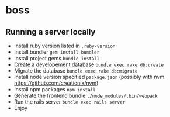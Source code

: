 # boss #

## Running a server locally ##
* Install ruby version listed in `.ruby-version`
* Install bundler `gem install bundler`
* Install project gems `bundle install`
* Create a developement database `bundle exec rake db:create`
* Migrate the database `bundle exec rake db:migrate`
* Install node version specified `package.json` (possibly with nvm https://github.com/creationix/nvm) 
* Install npm packages `npm install`
* Generate the frontend bundle `./node_modules/.bin/webpack`
* Run the rails server `bundle exec rails server`
* Enjoy
